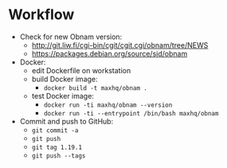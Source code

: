 # Workflow

* Check for new Obnam version:
  * http://git.liw.fi/cgi-bin/cgit/cgit.cgi/obnam/tree/NEWS
  * https://packages.debian.org/source/sid/obnam
* Docker:
  * edit Dockerfile on workstation
  * build Docker image:
    * `docker build -t maxhq/obnam .`
  * test Docker image:
    * `docker run -ti maxhq/obnam --version`
    * `docker run -ti --entrypoint /bin/bash maxhq/obnam`
* Commit and push to GitHub:
  * `git commit -a`
  * `git push`
  * `git tag 1.19.1`
  * `git push --tags`

